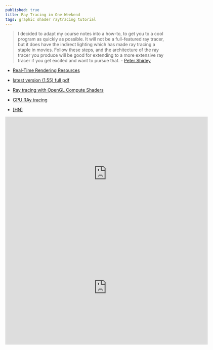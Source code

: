 ```yaml
---
published: true
title: Ray Tracing in One Weekend
tags: graphic shader raytracing tutorial
---
```

> I decided to adapt
my course notes into a how-to, to get you to a cool program as quickly as possible. It will not be
a full-featured ray tracer, but it does have the indirect lighting which has made ray tracing a
staple in movies. Follow these steps, and the architecture of the ray tracer you produce will be
good for extending to a more extensive ray tracer if you get excited and want to pursue that. - [Peter Shirley](https://twitter.com/Peter_shirley)


- [Real-Time Rendering Resources](http://www.realtimerendering.com/#books-small-table)
- [latest version (1.55) full pdf](https://drive.google.com/drive/folders/14yayBb9XiL16lmuhbYhhvea8mKUUK77W)


- [Ray tracing with OpenGL Compute Shaders](https://github.com/LWJGL/lwjgl3-wiki/wiki/2.6.1.-Ray-tracing-with-OpenGL-Compute-Shaders-%28Part-I%29)
- [GPU RAy tracing](https://medium.com/@jcowles/gpu-ray-tracing-in-one-weekend-3e7d874b3b0f)

- [\[HN\]](https://news.ycombinator.com/item?id=18840859)

<iframe width="640" height="360" frameborder="0" src="https://www.shadertoy.com/embed/lssBD7?gui=true&t=10&paused=true&muted=false" allowfullscreen></iframe>


<iframe width="640" height="360" frameborder="0" src="https://www.shadertoy.com/embed/ltGBRm?gui=true&t=10&paused=true&muted=false" allowfullscreen></iframe>
